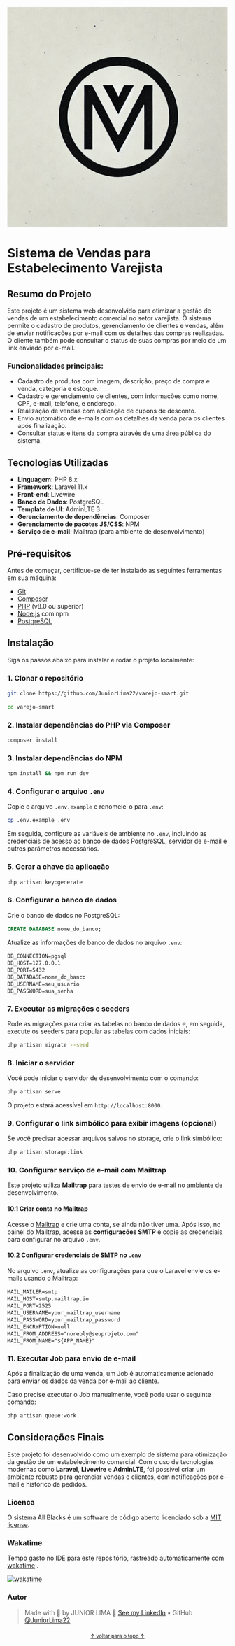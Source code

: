 <p align="center" id="top">
    <img alt="Readme" title="Readme GIF" src="./public/img/logo-vm.webp" />
</p>


# Sistema de Vendas para Estabelecimento Varejista

## Resumo do Projeto

Este projeto é um sistema web desenvolvido para otimizar a gestão de vendas de um estabelecimento comercial no setor varejista. O sistema permite o cadastro de produtos, gerenciamento de clientes e vendas, além de enviar notificações por e-mail com os detalhes das compras realizadas. O cliente também pode consultar o status de suas compras por meio de um link enviado por e-mail.

### Funcionalidades principais:
- Cadastro de produtos com imagem, descrição, preço de compra e venda, categoria e estoque.
- Cadastro e gerenciamento de clientes, com informações como nome, CPF, e-mail, telefone, e endereço.
- Realização de vendas com aplicação de cupons de desconto.
- Envio automático de e-mails com os detalhes da venda para os clientes após finalização.
- Consultar status e itens da compra através de uma área pública do sistema.

## Tecnologias Utilizadas

- **Linguagem**: PHP 8.x
- **Framework**: Laravel 11.x
- **Front-end**: Livewire
- **Banco de Dados**: PostgreSQL
- **Template de UI**: AdminLTE 3
- **Gerenciamento de dependências**: Composer
- **Gerenciamento de pacotes JS/CSS**: NPM
- **Serviço de e-mail**: Mailtrap (para ambiente de desenvolvimento)

## Pré-requisitos

Antes de começar, certifique-se de ter instalado as seguintes ferramentas em sua máquina:
- [Git](https://git-scm.com/)
- [Composer](https://getcomposer.org/)
- [PHP](https://www.php.net/) (v8.0 ou superior)
- [Node.js](https://nodejs.org/) com npm
- [PostgreSQL](https://www.postgresql.org/)

## Instalação

Siga os passos abaixo para instalar e rodar o projeto localmente:

### 1. Clonar o repositório

```bash
git clone https://github.com/JuniorLima22/varejo-smart.git
```

```bash
cd varejo-smart
```

### 2. Instalar dependências do PHP via Composer

```bash
composer install
```

### 3. Instalar dependências do NPM

```bash
npm install && npm run dev
```

### 4. Configurar o arquivo `.env`

Copie o arquivo `.env.example` e renomeie-o para `.env`:

```bash
cp .env.example .env
```

Em seguida, configure as variáveis de ambiente no `.env`, incluindo as credenciais de acesso ao banco de dados PostgreSQL, servidor de e-mail e outros parâmetros necessários.

### 5. Gerar a chave da aplicação

```bash
php artisan key:generate
```

### 6. Configurar o banco de dados

Crie o banco de dados no PostgreSQL:

```sql
CREATE DATABASE nome_do_banco;
```

Atualize as informações de banco de dados no arquivo `.env`:

```
DB_CONNECTION=pgsql
DB_HOST=127.0.0.1
DB_PORT=5432
DB_DATABASE=nome_do_banco
DB_USERNAME=seu_usuario
DB_PASSWORD=sua_senha
```

### 7. Executar as migrações e seeders

Rode as migrações para criar as tabelas no banco de dados e, em seguida, execute os seeders para popular as tabelas com dados iniciais:

```bash
php artisan migrate --seed
```

### 8. Iniciar o servidor

Você pode iniciar o servidor de desenvolvimento com o comando:

```bash
php artisan serve
```

O projeto estará acessível em `http://localhost:8000`.

### 9. Configurar o link simbólico para exibir imagens (opcional)

Se você precisar acessar arquivos salvos no storage, crie o link simbólico:

```bash
php artisan storage:link
```

### 10. Configurar serviço de e-mail com **Mailtrap**

Este projeto utiliza **Mailtrap** para testes de envio de e-mail no ambiente de desenvolvimento.

#### 10.1 Criar conta no Mailtrap

Acesse o [Mailtrap](https://mailtrap.io/) e crie uma conta, se ainda não tiver uma. Após isso, no painel do Mailtrap, acesse as **configurações SMTP** e copie as credenciais para configurar no arquivo `.env`.

#### 10.2 Configurar credenciais de SMTP no `.env`

No arquivo `.env`, atualize as configurações para que o Laravel envie os e-mails usando o Mailtrap:

```
MAIL_MAILER=smtp
MAIL_HOST=smtp.mailtrap.io
MAIL_PORT=2525
MAIL_USERNAME=your_mailtrap_username
MAIL_PASSWORD=your_mailtrap_password
MAIL_ENCRYPTION=null
MAIL_FROM_ADDRESS="noreply@seuprojeto.com"
MAIL_FROM_NAME="${APP_NAME}"
```

### 11. Executar Job para envio de e-mail

Após a finalização de uma venda, um Job é automaticamente acionado para enviar os dados da venda por e-mail ao cliente.

Caso precise executar o Job manualmente, você pode usar o seguinte comando:

```bash
php artisan queue:work
```

## Considerações Finais

Este projeto foi desenvolvido como um exemplo de sistema para otimização da gestão de um estabelecimento comercial. Com o uso de tecnologias modernas como **Laravel**, **Livewire** e **AdminLTE**, foi possível criar um ambiente robusto para gerenciar vendas e clientes, com notificações por e-mail e histórico de pedidos.

### Licenca

O sistema All Blacks é um software de código aberto licenciado sob a [MIT license](http://opensource.org/licenses/MIT).

### Wakatime
Tempo gasto no IDE para este repositório, rastreado automaticamente com [wakatime](https://wakatime.com/) .

[![wakatime](https://wakatime.com/badge/user/98eb4d56-ff6f-4d95-9ae5-48ec3f8d717a/project/f08a5cbd-95e9-43bd-8b74-8c8ff836669a.svg)](https://wakatime.com/badge/user/98eb4d56-ff6f-4d95-9ae5-48ec3f8d717a/project/f08a5cbd-95e9-43bd-8b74-8c8ff836669a)

### Autor

> Made with 💙 by JUNIOR LIMA 👋 <a href="https://www.linkedin.com/in/JuniorLima22/" target="_blank">See my LinkedIn</a> • GitHub <a href="https://github.com/JuniorLima22" target="_blank">@JuniorLima22</a>

<p align="center">
<sub><a href="#top" align="center">↑ voltar para o topo ↑</a></sub>
</p>
